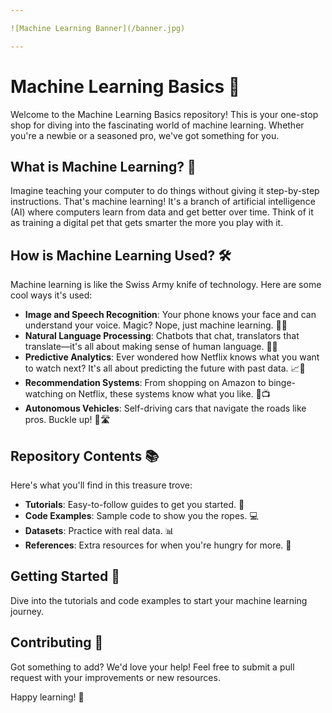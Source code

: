 ```yaml
---

![Machine Learning Banner](/banner.jpg)

---
```


# Machine Learning Basics 🚀

Welcome to the Machine Learning Basics repository! This is your one-stop shop for diving into the fascinating world of machine learning. Whether you're a newbie or a seasoned pro, we've got something for you.

## What is Machine Learning? 🤖

Imagine teaching your computer to do things without giving it step-by-step instructions. That's machine learning! It's a branch of artificial intelligence (AI) where computers learn from data and get better over time. Think of it as training a digital pet that gets smarter the more you play with it.

## How is Machine Learning Used? 🛠️

Machine learning is like the Swiss Army knife of technology. Here are some cool ways it's used:

- **Image and Speech Recognition**: Your phone knows your face and can understand your voice. Magic? Nope, just machine learning. 📸🎤
- **Natural Language Processing**: Chatbots that chat, translators that translate—it's all about making sense of human language. 💬🌐
- **Predictive Analytics**: Ever wondered how Netflix knows what you want to watch next? It's all about predicting the future with past data. 📈🔮
- **Recommendation Systems**: From shopping on Amazon to binge-watching on Netflix, these systems know what you like. 🛒📺
- **Autonomous Vehicles**: Self-driving cars that navigate the roads like pros. Buckle up! 🚗🛣️

## Repository Contents 📚

Here's what you'll find in this treasure trove:

- **Tutorials**: Easy-to-follow guides to get you started. 📘
- **Code Examples**: Sample code to show you the ropes. 💻
- **Datasets**: Practice with real data. 📊
- **References**: Extra resources for when you're hungry for more. 🔗

## Getting Started 🏁

Dive into the tutorials and code examples to start your machine learning journey.

## Contributing 🤝

Got something to add? We'd love your help! Feel free to submit a pull request with your improvements or new resources.

Happy learning! 🎉

